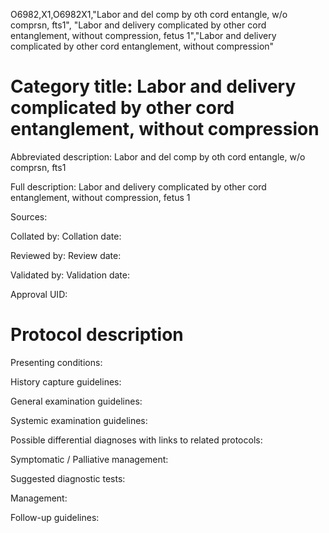 O6982,X1,O6982X1,"Labor and del comp by oth cord entangle, w/o comprsn, fts1", "Labor and delivery complicated by other cord entanglement, without compression, fetus 1","Labor and delivery complicated by other cord entanglement, without compression"
# Category title: Labor and delivery complicated by other cord entanglement, without compression

Abbreviated description: Labor and del comp by oth cord entangle, w/o comprsn, fts1

Full description: Labor and delivery complicated by other cord entanglement, without compression, fetus 1

Sources:

Collated by:
Collation date:

Reviewed by:
Review date:

Validated by:
Validation date:

Approval UID:

# Protocol description

Presenting conditions:

History capture guidelines:

General examination guidelines:

Systemic examination guidelines:

Possible differential diagnoses with links to related protocols:

Symptomatic / Palliative management:

Suggested diagnostic tests:

Management:

Follow-up guidelines:

